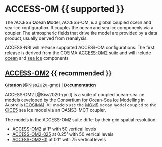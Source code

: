 
# <div class="center-icons"> ACCESS-OM {{ supported }} </div>

<!-- {% include "call_contribute.md" %} -->

The ACCESS **O**cean **M**odel, ACCESS-OM, is a global coupled ocean and sea-ice configuration. It couples the ocean and sea ice components via a coupler. The atmospheric fields that drive the model are provided by a data product, usually derived from reanalysis.

ACCESS-NRI will release supported ACCESS-OM configurations. The first release is derived from the COSIMA [ACCESS-OM2][COSIMA-models]  suite and will include [ocean] and [sea ice] components.

## <div class="center-icons"> [ACCESS-OM2][COSIMA-models] {{ recommended }} </div>

[**Citation** [@Kiss2020-gmd]][ACCESS-OM2-cite] |
[**Documentation**][ACCESS-OM2-docs]

ACCESS-OM2 [@Kiss2020-gmd] is a suite of coupled ocean-sea ice models developed by the Consortium for Ocean-Sea Ice Modelling in Australia ([COSIMA][COSIMA]). All models use the [MOM5] ocean model coupled to the [CICE5] sea ice model via an OASIS3-MCT coupler.

The models in the ACCESS-OM2 suite differ by their grid spatial resolution:

 - [ACCESS-OM2][ACCESS-OM2] at 1° with 50 vertical levels
 - [ACCESS-OM2-025][ACCESS-OM2-025] at 0.25° with 50 vertical levels
 - [ACCESS-OM2-01][ACCESS-OM2-01] at 0.1° with 75 vertical levels

[ocean]: ../model_components/ocean.md
[sea ice]: ../model_components/sea-ice.md

[COSIMA]: http://cosima.org.au/
[COSIMA-models]: http://cosima.org.au/index.php/models/
[MOM5]: https://github.com/mom-ocean/MOM5
[CICE5]: https://github.com/COSIMA/cice5
[ACCESS-OM2]: http://cosima.org.au/index.php/models/access-om2/
[ACCESS-OM2-025]: http://cosima.org.au/index.php/models/access-om2-025/
[ACCESS-OM2-01]: http://cosima.org.au/index.php/models/access-om2-01-2/

[ACCESS-OM2-cite]: https://gmd.copernicus.org/articles/13/401/2020/
[ACCESS-OM2-docs]: https://github.com/COSIMA/access-om2/wiki